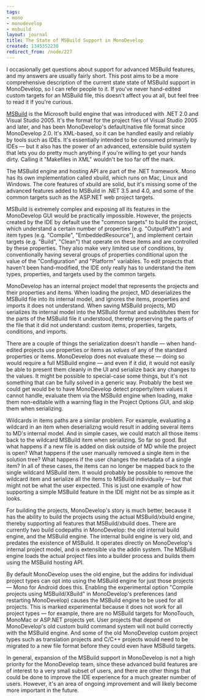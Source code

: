 ```yaml
---
tags:
- mono
- monodevelop
- msbuild
layout: journal
title: The State of MSBuild Support in MonoDevelop
created: 1345352230
redirect_from: /node/227
---
```

I occasionally get questions about support for advanced MSBuild features, and my answers are usually fairly short. This post aims to be a more comprehensive description of the current state state of MSBuild support in MonoDevelop, so I can refer people to it. If you've never hand-edited custom targets for an MSBuild file, this doesn't affect you at all, but feel free to read it if you're curious.

<a href="http://msdn.microsoft.com/en-us/library/dd393574">MSBuild</a> is the Microsoft build engine that was introduced with .NET 2.0 and Visual Studio 2005. It's the format for the project files of Visual Studio 2005 and later, and has been MonoDevelop's default/native file format since MonoDevelop 2.0. It's XML-based, so it can be handled easily and reliably by tools such as IDEs. It's essentially intended to be consumed primarily by IDEs &mdash; but it also has the power of an advanced, extensible build system that lets you do pretty much anything if you're willing to get your hands dirty. Calling it "Makefiles in XML" wouldn't be too far off the mark.

The MSBuild engine and hosting API are part of the .NET framework. Mono has its own implementation called xbuild, which runs on Mac, Linux and Windows. The core features of xbuild are solid, but it's missing some of the advanced features added to MSBuild in .NET 3.5 and 4.0, and some of the common targets such as the ASP.NET web project targets.

MSBuild is extremely complex and exposing all its features in the MonoDevelop GUI would be practically impossible. However, the projects created by the IDE by default use the "common targets" to build the project, which understand a certain number of properties (e.g. "OutputPath") and item types (e.g. "Compile", "EmbeddedResource"), and implement certain targets (e.g. "Build", "Clean") that operate on these items and are controlled by these properties. They also make very limited use of conditions, by conventionally having several groups of properties conditional upon the value of the "Configuration" and "Platform" variables. To edit projects that haven't been hand-modified, the IDE only really has to understand the item types, properties, and targets used by the common targets.

MonoDevelop has an internal project model that represents the projects and their properties and items. When loading the project, MD deserializes the MSBuild file into its internal model, and ignores the items, properties and imports it does not understand. When saving MSBuild projects, MD serializes its internal model into the MSBuild format and substitutes them for the parts of the MSBuild file it understood, thereby preserving the parts of the file that it did not understand: custom items, properties, targets, conditions, and imports.

There are a couple of things the serialization doesn't handle &mdash; when hand-edited projects use properties or items as <em>values</em> of any of the standard properties or items.  MonoDevelop does not evaluate these &mdash; doing so would require a full MSBuild engine &mdash; and even if it did, it would not easily be able to present them cleanly in the UI and serialize back any changes to the values. It might be possible to special-case some things, but it's not something that can be fully solved in a generic way. Probably the best we could get would be to have MonoDevelop detect property/item values it cannot handle, evaluate them via the MSBuild engine when loading, make them non-editable with a warning flag in the Project Options GUI, and skip them when serializing.

Wildcards in items paths are a similar problem. For example, evaluating a wildcard in an item when deserializng would result in adding several items to MD's internal model. And in simple cases, we could match all those items back to the wildcard MSBuild item when serializing. So far so good. But what happens if a new file is added on disk outside of MD while the project is open? What happens if the user manually removed a single item in the solution tree? What happens if the user changes the metadata of a single item? In all of these cases, the items can no longer be mapped back to the single wildcard MSBuild item. It would probably be possible to remove the wildcard item and serialize all the items to MSBuild individually &mdash; but that might not be what the user expected. This is just one example of how supporting a simple MSBuild feature in the IDE might not be as simple as it looks.

For building the projects, MonoDevelop's story is much better, because it has the ability to build the projects using the actual MSBuild/xbuild engine, thereby supporting all features that MSBuild/xbuild does. There are currently two build codepaths in MonoDevelop: the old internal build engine, and the MSBuild engine. The internal build engine is very old, and predates the existence of MSBuild. It operates directly on MonoDevelop's internal project model, and is extensible via the addin system. The MSBuild engine loads the actual project files into a builder process and builds them using the MSBuild hosting API.

By default MonoDevelop uses the old engine, but the addins for individual project types can opt into using the MSBuild engine for just those projects &mdash; Mono for Android does this. Enabling the experimental option "Compile projects using MSBuild/XBuild" in MonoDevelop's preferences (and restarting MonoDevelop) causes the MSBuild engine to be used for all projects. This is marked experimental because it does not work for all project types &mdash; for example, there are no MSBuild targets for MonoTouch, MonoMac or ASP.NET projects yet. User projects that depend on MonoDevelop's old custom build command system will not build correctly with the MSBuild engine. And some of the old MonoDevelop custom project types such as translation projects and C/C++ projects would need to be migrated to a new file format before they could even have MSBuild targets.

In general, expansion of the MSBuild support in MonoDevelop is not a high priority for the MonoDevelop team, since these advanced build features are of interest to a very small subset of users, and there are other things that could be done to improve the IDE experience for a much greater number of users. However, it's an area of ongoing improvement and will likely become more important in the future.
